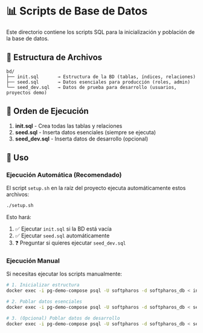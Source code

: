 # 📊 Scripts de Base de Datos

Este directorio contiene los scripts SQL para la inicialización y población de la base de datos.

## 📁 Estructura de Archivos

```
bd/
├── init.sql       → Estructura de la BD (tablas, índices, relaciones)
├── seed.sql       → Datos esenciales para producción (roles, admin)
└── seed_dev.sql   → Datos de prueba para desarrollo (usuarios, proyectos demo)
```

## 🔄 Orden de Ejecución

1. **init.sql** - Crea todas las tablas y relaciones
2. **seed.sql** - Inserta datos esenciales (siempre se ejecuta)
3. **seed_dev.sql** - Inserta datos de desarrollo (opcional)

## 🚀 Uso

### Ejecución Automática (Recomendado)

El script `setup.sh` en la raíz del proyecto ejecuta automáticamente estos archivos:

```bash
./setup.sh
```

Esto hará:
1. ✅ Ejecutar `init.sql` si la BD está vacía
2. ✅ Ejecutar `seed.sql` automáticamente
3. ❓ Preguntar si quieres ejecutar `seed_dev.sql`

### Ejecución Manual

Si necesitas ejecutar los scripts manualmente:

```bash
# 1. Inicializar estructura
docker exec -i pg-demo-compose psql -U softpharos -d softpharos_db < init.sql

# 2. Poblar datos esenciales
docker exec -i pg-demo-compose psql -U softpharos -d softpharos_db < seed.sql

# 3. (Opcional) Poblar datos de desarrollo
docker exec -i pg-demo-compose psql -U softpharos -d softpharos_db < seed_dev.sql
```
